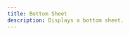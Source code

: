 ```yaml
---
title: Bottom Sheet
description: Displays a bottom sheet.
---
```


<HeaderDocs :title="frontmatter.title" :description="frontmatter.description"/>
